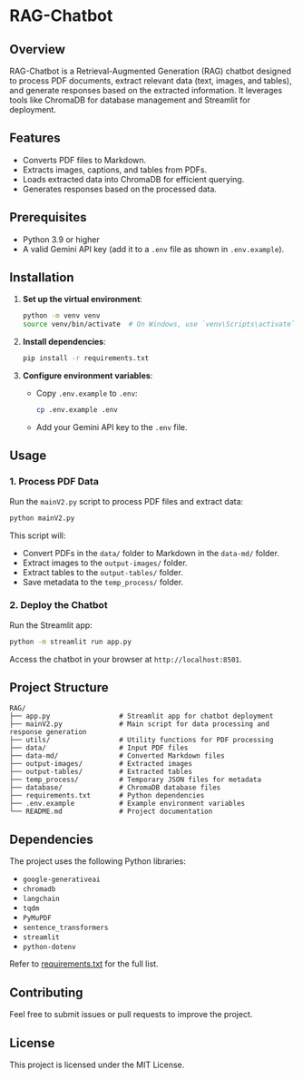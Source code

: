 # RAG-Chatbot

## Overview
RAG-Chatbot is a Retrieval-Augmented Generation (RAG) chatbot designed to process PDF documents, extract relevant data (text, images, and tables), and generate responses based on the extracted information. It leverages tools like ChromaDB for database management and Streamlit for deployment.

## Features
- Converts PDF files to Markdown.
- Extracts images, captions, and tables from PDFs.
- Loads extracted data into ChromaDB for efficient querying.
- Generates responses based on the processed data.

## Prerequisites
- Python 3.9 or higher
- A valid Gemini API key (add it to a `.env` file as shown in `.env.example`).

## Installation

1. **Set up the virtual environment**:
   ```bash
   python -m venv venv
   source venv/bin/activate  # On Windows, use `venv\Scripts\activate`
   ```

2. **Install dependencies**:
   ```bash
   pip install -r requirements.txt
   ```

3. **Configure environment variables**:
   - Copy `.env.example` to `.env`:
     ```bash
     cp .env.example .env
     ```
   - Add your Gemini API key to the `.env` file.

## Usage

### 1. Process PDF Data
Run the `mainV2.py` script to process PDF files and extract data:
```bash
python mainV2.py
```
This script will:
- Convert PDFs in the `data/` folder to Markdown in the `data-md/` folder.
- Extract images to the `output-images/` folder.
- Extract tables to the `output-tables/` folder.
- Save metadata to the `temp_process/` folder.

### 2. Deploy the Chatbot
Run the Streamlit app:
```bash
python -m streamlit run app.py
```
Access the chatbot in your browser at `http://localhost:8501`.

## Project Structure
```
RAG/
├── app.py                 # Streamlit app for chatbot deployment
├── mainV2.py              # Main script for data processing and response generation
├── utils/                 # Utility functions for PDF processing
├── data/                  # Input PDF files
├── data-md/               # Converted Markdown files
├── output-images/         # Extracted images
├── output-tables/         # Extracted tables
├── temp_process/          # Temporary JSON files for metadata
├── database/              # ChromaDB database files
├── requirements.txt       # Python dependencies
├── .env.example           # Example environment variables
└── README.md              # Project documentation
```

## Dependencies
The project uses the following Python libraries:
- `google-generativeai`
- `chromadb`
- `langchain`
- `tqdm`
- `PyMuPDF`
- `sentence_transformers`
- `streamlit`
- `python-dotenv`

Refer to [requirements.txt](requirements.txt) for the full list.

## Contributing
Feel free to submit issues or pull requests to improve the project.

## License
This project is licensed under the MIT License.
